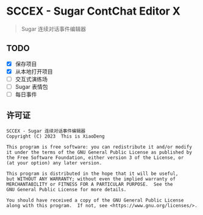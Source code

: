 # SCCEX - Sugar ContChat Editor X

> Sugar 连续对话事件编辑器

## TODO

- [x] 保存项目
- [x] 从本地打开项目
- [ ] 交互式演练场
- [ ] Sugar 表情包
- [ ] 每日事件

## 许可证

    SCCEX - Sugar 连续对话事件编辑器
    Copyright (C) 2023  This is XiaoDeng

    This program is free software: you can redistribute it and/or modify
    it under the terms of the GNU General Public License as published by
    the Free Software Foundation, either version 3 of the License, or
    (at your option) any later version.

    This program is distributed in the hope that it will be useful,
    but WITHOUT ANY WARRANTY; without even the implied warranty of
    MERCHANTABILITY or FITNESS FOR A PARTICULAR PURPOSE.  See the
    GNU General Public License for more details.

    You should have received a copy of the GNU General Public License
    along with this program.  If not, see <https://www.gnu.org/licenses/>.

